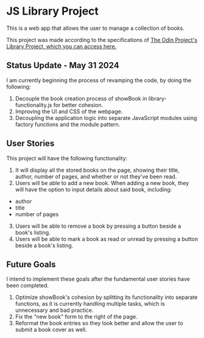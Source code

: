 # JS Library Project
This is a web app that allows the user to manage a collection of books.

This project was made according to the specifications of [The Odin Project's Library Project, which you can access here.](https://www.theodinproject.com/lessons/node-path-javascript-library)

## Status Update - May 31 2024
I am currently beginning the process of revamping the code, by doing the following:
1. Decouple the book creation process of showBook in library-functionality.js for better cohesion.
2. Improving the UI and CSS of the webpage.
3. Decoupling the application logic into separate JavaScript modules using factory functions and the module pattern.

## User Stories
This project will have the following functionality:

1. It will display all the stored books on the page, showing their title, author, number of pages, and whether or not they've been read.
2. Users will be able to add a new book. When adding a new book, they will have the option to input details about said book, including:
- author
- title
- number of pages
3. Users will be able to remove a book by pressing a button beside a book's listing.
4. Users will be able to mark a book as read or unread by pressing a button beside a book's listing.

## Future Goals
I intend to implement these goals after the fundamental user stories have been completed.

1. Optimize showBook's cohesion by splitting its functionality into separate functions, as it is currently handling multiple tasks, which is unnecessary and bad practice.
2. Fix the "new book" form to the right of the page.
3. Reformat the book entries so they look better and allow the user to submit a book cover as well.